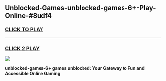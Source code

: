 
## Unblocked-Games-unblocked-games-6+-Play-Online-#8udf4
<h3>
<a href="https://premium.freeplayer.one?title=unblocked-games-6+&ref=27F">CLICK TO PLAY</a></h3>
<hr>

<h3>
<a href="https://premium.freeplayer.one?title=unblocked-games-6+&ref=27F">CLICK 2 PLAY</a>
  
</h3>

<a href="https://premium.freeplayer.one?title=unblocked-games-6+&ref=27F"><img src="https://clearcache.store/games.png"></a>


**unblocked-games-6+ games unblocked: Your Gateway to Fun and Accessible Online Gaming**
